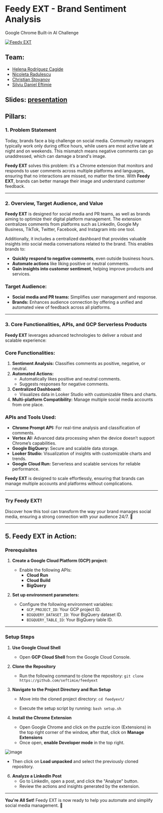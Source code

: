 # Feedy EXT - Brand Sentiment Analysis
Google Chrome Built-in AI Challenge
 
[![Feedy EXT](https://media.licdn.com/dms/image/v2/D4D22AQFQW-DzFNOhaw/feedshare-shrink_1280/feedshare-shrink_1280/0/1732838639206?e=1735776000&v=beta&t=Y-LqhS0FjG0r_2mTzUHquiHtkHnbM3yc-abStxKd0nk)](#)


## Team: 
- [Helena Rodríguez Cagide](www.linkedin.com/in/helena-rodriguez-cagide)
- [Nicoleta Radulescu](https://www.linkedin.com/in/cornelia-nicoleta-radulescu-6b3b7b16a/)
- [Christian Stoyanov](https://www.linkedin.com/in/christian-stoyanov/)
- [Silviu Daniel Eftimie](https://www.linkedin.com/in/eftimiesilviudaniel/)


## Slides: [presentation](https://docs.google.com/presentation/d/1FMSB0SC8emAEIaiQybZuFdGAlA1DWjexGg-lQh_6zu4/edit?usp=sharing)
 
## Pillars:

### 1. Problem Statement  
Today, brands face a big challenge on social media. Community managers typically work only during office hours, while users are most active late at night and on weekends. This mismatch means negative comments can go unaddressed, which can damage a brand's image.  

**Feedy EXT** solves this problem: it’s a Chrome extension that monitors and responds to user comments across multiple platforms and languages, ensuring that no interactions are missed, no matter the time. With **Feedy EXT**, brands can better manage their image and understand customer feedback.  

---  

### 2. Overview, Target Audience, and Value  

**Feedy EXT** is designed for social media and PR teams, as well as brands aiming to optimize their digital platform management. The extension centralizes comments from platforms such as LinkedIn, Google My Business, TikTok, Twitter, Facebook, and Instagram into one tool.  

Additionally, it includes a centralized dashboard that provides valuable insights into social media conversations related to the brand. This enables brands to:  
- **Quickly respond to negative comments**, even outside business hours.  
- **Automate actions** like liking positive or neutral comments.  
- **Gain insights into customer sentiment**, helping improve products and services.  

### Target Audience:  
- **Social media and PR teams:** Simplifies user management and response.  
- **Brands:** Enhances audience connection by offering a unified and automated view of feedback across all platforms.  

---  

### 3. Core Functionalities, APIs, and GCP Serverless Products  

**Feedy EXT** leverages advanced technologies to deliver a robust and scalable experience:  

### Core Functionalities:  
1. **Sentiment Analysis:** Classifies comments as positive, negative, or neutral.  
2. **Automated Actions:**  
   - Automatically likes positive and neutral comments.  
   - Suggests responses for negative comments.  
3. **Centralized Dashboard:**  
   - Visualizes data in Looker Studio with customizable filters and charts.  
4. **Multi-platform Compatibility:** Manage multiple social media accounts from one place.  

### APIs and Tools Used:  
- **Chrome Prompt API:** For real-time analysis and classification of comments.  
- **Vertex AI:** Advanced data processing when the device doesn’t support Chrome’s capabilities.  
- **Google BigQuery:** Secure and scalable data storage.  
- **Looker Studio:** Visualization of insights with customizable charts and trends.  
- **Google Cloud Run:** Serverless and scalable services for reliable performance.  

**Feedy EXT** is designed to scale effortlessly, ensuring that brands can manage multiple accounts and platforms without complications.  

---  

### Try Feedy EXT!  
Discover how this tool can transform the way your brand manages social media, ensuring a strong connection with your audience 24/7. 🚀  

--- 

## 5. Feedy EXT in Action:

### Prerequisites  

1. **Create a Google Cloud Platform (GCP) project:**  
   - Enable the following APIs:  
     - **Cloud Run**  
     - **Cloud Build**  
     - **BigQuery**  

2. **Set up environment parameters:**  
   - Configure the following environment variables:  
     - `GCP_PROJECT_ID`: Your GCP project ID.  
     - `BIGQUERY_DATASET_ID`: Your BigQuery dataset ID.  
     - `BIGQUERY_TABLE_ID`: Your BigQuery table ID.  

---

### Setup Steps  

1. **Use Google Cloud Shell**
   - Open **GCP Cloud Shell** from the Google Cloud Console.  

2. **Clone the Repository**
   - Run the following command to clone the repository: 
    `git clone https://github.com/seftimie/feedyext`

3. **Navigate to the Project Directory and Run Setup**
   - Move into the cloned project directory:
    `cd feedyext/`

   - Execute the setup script by running:
    `bash setup.sh`

4. **Install the Chrome Extension**
   - Open Google Chrome and click on the puzzle icon (Extensions) in the top right corner of the window, after that, click on **Manage Extensions**
   - Once open, **enable Developer mode** in the top right.

  ![image](https://github.com/user-attachments/assets/e08310a0-9eea-4ed8-b2c1-56c5d6314be1)

   - Then click on **Load unpacked** and select the previously cloned repository.
 
     
6. **Analyze a LinkedIn Post**
   - Go to LinkedIn, open a post, and click the "Analyze" button.
   - Review the actions and insights generated by the extension.
  
--- 

**You're All Set!**
Feedy EXT is now ready to help you automate and simplify social media management. 🚀
